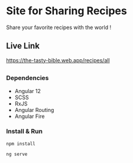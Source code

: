 # Site for Sharing Recipes

Share your favorite recipes with the world !

## Live Link

https://the-tasty-bible.web.app/recipes/all
##

### Dependencies

* Angular 12
* SCSS 
* RxJS
* Angular Routing
* Angular Fire

### Install & Run
```
npm install
```
```
ng serve
```
